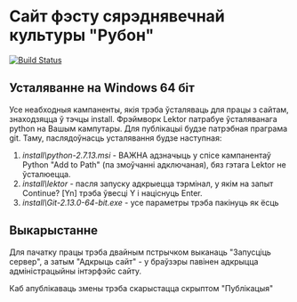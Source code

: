 Сайт фэсту сярэднявечнай культуры "Рубон"
===

[![Build Status](https://travis-ci.org/rubonfest/rubonfest.svg?branch=master)](https://travis-ci.org/rubonfest/rubonfest)

Усталяванне на Windows 64 біт
---

Усе неабходныя кампаненты, якія трэба ўсталяваць для працы з сайтам, знаходзяцца ў тэчцы install. Фрэймворк Lektor патрабуе ўсталяванага python на Вашым кампутары. Для публікацыі будзе патрэбная праграма git. Таму, паслядоўнасць усталявання будзе наступная:  
1. *install\python-2.7.13.msi* - ВАЖНА адзначыць у спісе кампанентаў Python "Add to Path" (па змоўчанні адключаная), бяз гэтага Lektor не ўсталюецца.  
2. *install\lektor* - пасля запуску адкрыецца тэрмінал, у якім на запыт Continue? [Yn] трэба ўвесці Y і націснуць Enter.  
3. *install\Git-2.13.0-64-bit.exe* - усе параметры трэба пакінуць як ёсць

Выкарыстанне
---

Для пачатку працы трэба двайным пстрычком выканаць "Запусціць сервер", а затым "Адкрыць сайт" - у браўзэры павінен адкрыцца адміністрацыйны інтэрфэйс сайту.

Каб апублікаваць змены трэба скарыстацца скрыптом "Публікацыя"

